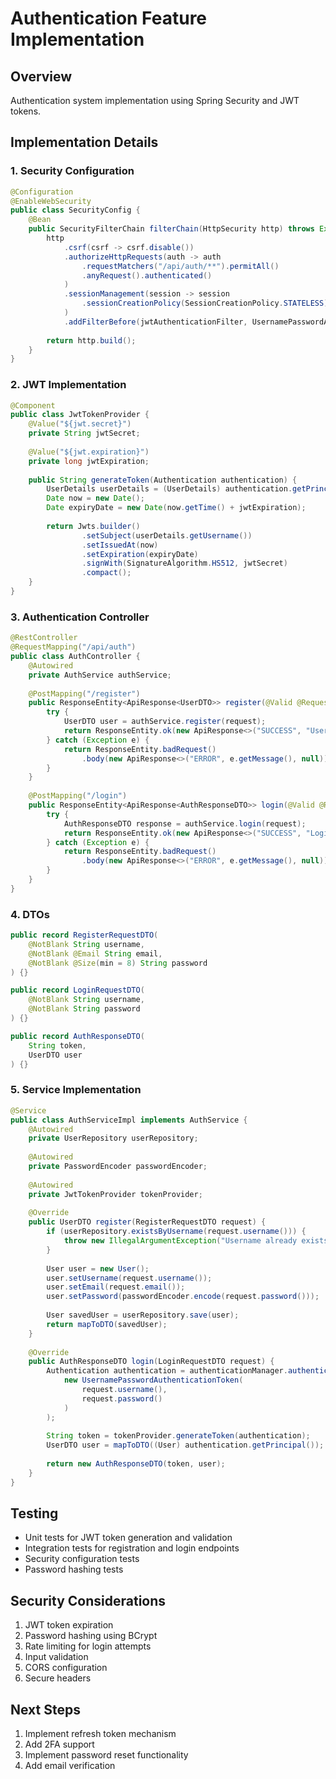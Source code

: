 # Authentication Feature Implementation

## Overview
Authentication system implementation using Spring Security and JWT tokens.

## Implementation Details

### 1. Security Configuration
```java
@Configuration
@EnableWebSecurity
public class SecurityConfig {
    @Bean
    public SecurityFilterChain filterChain(HttpSecurity http) throws Exception {
        http
            .csrf(csrf -> csrf.disable())
            .authorizeHttpRequests(auth -> auth
                .requestMatchers("/api/auth/**").permitAll()
                .anyRequest().authenticated()
            )
            .sessionManagement(session -> session
                .sessionCreationPolicy(SessionCreationPolicy.STATELESS)
            )
            .addFilterBefore(jwtAuthenticationFilter, UsernamePasswordAuthenticationFilter.class);
        
        return http.build();
    }
}
```

### 2. JWT Implementation
```java
@Component
public class JwtTokenProvider {
    @Value("${jwt.secret}")
    private String jwtSecret;
    
    @Value("${jwt.expiration}")
    private long jwtExpiration;
    
    public String generateToken(Authentication authentication) {
        UserDetails userDetails = (UserDetails) authentication.getPrincipal();
        Date now = new Date();
        Date expiryDate = new Date(now.getTime() + jwtExpiration);
        
        return Jwts.builder()
                .setSubject(userDetails.getUsername())
                .setIssuedAt(now)
                .setExpiration(expiryDate)
                .signWith(SignatureAlgorithm.HS512, jwtSecret)
                .compact();
    }
}
```

### 3. Authentication Controller
```java
@RestController
@RequestMapping("/api/auth")
public class AuthController {
    @Autowired
    private AuthService authService;
    
    @PostMapping("/register")
    public ResponseEntity<ApiResponse<UserDTO>> register(@Valid @RequestBody RegisterRequestDTO request) {
        try {
            UserDTO user = authService.register(request);
            return ResponseEntity.ok(new ApiResponse<>("SUCCESS", "User registered successfully", user));
        } catch (Exception e) {
            return ResponseEntity.badRequest()
                .body(new ApiResponse<>("ERROR", e.getMessage(), null));
        }
    }
    
    @PostMapping("/login")
    public ResponseEntity<ApiResponse<AuthResponseDTO>> login(@Valid @RequestBody LoginRequestDTO request) {
        try {
            AuthResponseDTO response = authService.login(request);
            return ResponseEntity.ok(new ApiResponse<>("SUCCESS", "Login successful", response));
        } catch (Exception e) {
            return ResponseEntity.badRequest()
                .body(new ApiResponse<>("ERROR", e.getMessage(), null));
        }
    }
}
```

### 4. DTOs
```java
public record RegisterRequestDTO(
    @NotBlank String username,
    @NotBlank @Email String email,
    @NotBlank @Size(min = 8) String password
) {}

public record LoginRequestDTO(
    @NotBlank String username,
    @NotBlank String password
) {}

public record AuthResponseDTO(
    String token,
    UserDTO user
) {}
```

### 5. Service Implementation
```java
@Service
public class AuthServiceImpl implements AuthService {
    @Autowired
    private UserRepository userRepository;
    
    @Autowired
    private PasswordEncoder passwordEncoder;
    
    @Autowired
    private JwtTokenProvider tokenProvider;
    
    @Override
    public UserDTO register(RegisterRequestDTO request) {
        if (userRepository.existsByUsername(request.username())) {
            throw new IllegalArgumentException("Username already exists");
        }
        
        User user = new User();
        user.setUsername(request.username());
        user.setEmail(request.email());
        user.setPassword(passwordEncoder.encode(request.password()));
        
        User savedUser = userRepository.save(user);
        return mapToDTO(savedUser);
    }
    
    @Override
    public AuthResponseDTO login(LoginRequestDTO request) {
        Authentication authentication = authenticationManager.authenticate(
            new UsernamePasswordAuthenticationToken(
                request.username(),
                request.password()
            )
        );
        
        String token = tokenProvider.generateToken(authentication);
        UserDTO user = mapToDTO((User) authentication.getPrincipal());
        
        return new AuthResponseDTO(token, user);
    }
}
```

## Testing
- Unit tests for JWT token generation and validation
- Integration tests for registration and login endpoints
- Security configuration tests
- Password hashing tests

## Security Considerations
1. JWT token expiration
2. Password hashing using BCrypt
3. Rate limiting for login attempts
4. Input validation
5. CORS configuration
6. Secure headers

## Next Steps
1. Implement refresh token mechanism
2. Add 2FA support
3. Implement password reset functionality
4. Add email verification 